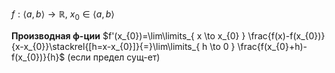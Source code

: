 $f: \langle a, b \rangle\to \mathbb{R},\ x_{0} \in \langle a, b \rangle$

**Производная ф-ции** $f'(x_{0})=\lim\limits_{ x \to x_{0} } \frac{f(x)-f(x_{0})}{x-x_{0}}\stackrel{[h=x-x_{0}]}{=}\lim\limits_{ h \to 0 } \frac{f(x_{0}+h)-f(x_{0})}{h}$ (если предел сущ-ет)